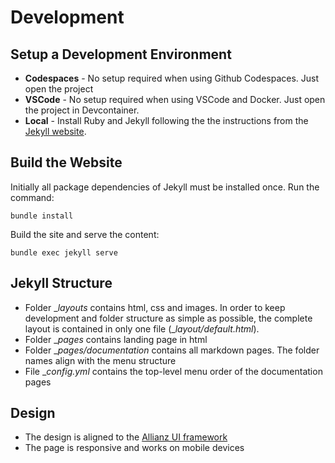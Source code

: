 # Development

## Setup a Development Environment

* **Codespaces** - No setup required when using Github Codespaces. Just open the project
* **VSCode** - No setup required when using VSCode and Docker. Just open the project in Devcontainer.
* **Local** - Install Ruby and Jekyll following the the instructions from the [Jekyll website](https://jekyllrb.com/docs/installation/).

## Build the Website

Initially all package dependencies of Jekyll must be installed once. Run the command:

```code
bundle install
```

Build the site and serve the content:

```code
bundle exec jekyll serve
```

## Jekyll Structure

* Folder __layouts_ contains html, css and images. In order to keep development and folder structure as simple as possible, the complete layout is contained in only one file (__layout/default.html_).
* Folder __pages_ contains landing page in html
* Folder __pages/documentation_ contains all markdown pages. The folder names align with the menu structure
* File __config.yml_ contains the top-level menu order of the documentation pages

## Design

* The design is aligned to the [Allianz UI framework](https://ngx-ndbx.frameworks.allianz.io/welcome)
* The page is responsive and works on mobile devices